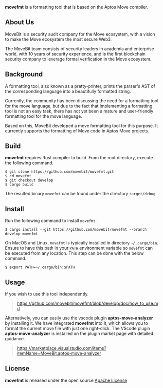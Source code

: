 **movefmt** is a formatting tool that is based on the Aptos Move compiler. 

## About Us
MoveBit is a security audit company for the Move ecosystem, with a vision to make the Move ecosystem the most secure Web3. 

The MoveBit team consists of security leaders in academia and enterprise world, with 10 years of security experience, and is the first blockchain security company to leverage formal verification in the Move ecosystem.

## Background
A formatting tool, also known as a pretty-printer, prints the parser's AST of the corresponding language into a beautifully formatted string.


Currently, the community has been discussing the need for a formatting tool for the move language, but due to the fact that implementing a formatting tool is not an easy task, there has not yet been a mature and user-friendly formatting tool for the move language.


Based on this, MoveBit developed a move formatting tool for this purpose. It currently supports the formatting of Move code in Aptos Move projects.


## Build

**movefmt** requires Rust compiler to build. From the root directory, execute the following command.

```
$ git clone https://github.com/movebit/movefmt.git
$ cd movefmt
$ git checkout develop
$ cargo build
```

The resulted binary `movefmt` can be found under the directory `target/debug`.

## Install

Run the following command to install `movefmt`.

```
$ cargo install --git https://github.com/movebit/movefmt --branch develop movefmt
```

On MacOS and Linux, `movefmt` is typically installed in directory `~/.cargo/bin`.
Ensure to have this path in your `PATH` environment variable so `movefmt` can be executed from any location.
This step can be done with the below command.

```
$ export PATH=~/.cargo/bin:$PATH
```

## Usage
If you wish to use this tool independently.
> https://github.com/movebit/movefmt/blob/develop/doc/how_to_use.md

Alternatively, you can easily use the vscode plugin **aptos-move-analyzer** by installing it. We have integrated **movefmt** into it, which allows you to format the current move file with just one right-click. The VScode plugin **aptos-move-analyzer** is installed on the plugin market page with detailed guidance.
> https://marketplace.visualstudio.com/items?itemName=MoveBit.aptos-move-analyzer

## License

**movefmt**  is released under the open source [Apache License](LICENSE)
